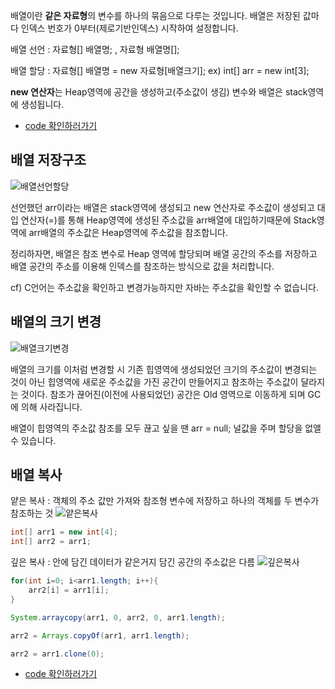 배열이란 **같은 자료형**의 변수를 하나의 묶음으로 다루는 것입니다.
배열은 저장된 값마다 인덱스 번호가 0부터(제로기반인덱스) 시작하여 설정합니다.

배열 선언 : 자료형[] 배열명; , 자료형 배열명[];

배열 할당 : 자료형[] 배열명 = new 자료형[배열크기];
ex) int[] arr = new int[3];

**new 연산자**는 Heap영역에 공간을 생성하고(주소값이 생김) 변수와 배열은 stack영역에 생성됩니다.
* [code 확인하러가기](https://github.com/kleg26315/TIL/blob/master/CODE/JAVA/04_array/A_Array.java)

## 배열 저장구조
![배열선언할당](https://github.com/kleg26315/TIL/blob/master/resources/%EB%B0%B0%EC%97%B4%EC%84%A0%EC%96%B8%ED%95%A0%EB%8B%B9.PNG)

선언했던 arr이라는 배열은 stack영역에 생성되고 new 연산자로 주소값이 생성되고
대입 연산자(=)를 통해 Heap영역에 생성된 주소값을 arr배열에 대입하기때문에 Stack영역에 arr배열의 주소값은 Heap영역에
주소값을 참조합니다.

정리하자면, 배열은 참조 변수로 Heap 영역에 할당되며 배열 공간의 주소를 저장하고 배열 공간의 주소를 이용해 인덱스를
참조하는 방식으로 값을 처리합니다.

cf) C언어는 주소값을 확인하고 변경가능하지만 자바는 주소값을 확인할 수 없습니다.

## 배열의 크기 변경
![배열크기변경](https://github.com/kleg26315/TIL/blob/master/resources/%EB%B0%B0%EC%97%B4%ED%81%AC%EA%B8%B0%EB%B3%80%EA%B2%BD.jpg)

배열의 크기를 이처럼 변경할 시 기존 힙영역에 생성되었던 크기의 주소값이 변경되는 것이 아닌
힙영역에 새로운 주소값을 가진 공간이 만들어지고 참조하는 주소값이 달라지는 것이다.
참조가 끊어진(이전에 사용되었던) 공간은 Old 영역으로 이동하게 되며 GC에 의해 사라집니다.

배열이 힙영역의 주소값 참조를 모두 끊고 싶을 땐 arr = null; 널값을 주며 할당을 없앨 수 있습니다.

## 배열 복사
얕은 복사 : 객체의 주소 값만 가져와 참조형 변수에 저장하고 하나의 객체를 두 변수가 참조하는 것
![얕은복사](https://github.com/kleg26315/TIL/blob/master/resources/%EC%96%95%EC%9D%80%EB%B3%B5%EC%82%AC.PNG)
```java
int[] arr1 = new int[4];
int[] arr2 = arr1;
```

깊은 복사 : 안에 담긴 데이터가 같은거지 담긴 공간의 주소값은 다름
![깊은복사](https://github.com/kleg26315/TIL/blob/master/resources/%EA%B9%8A%EC%9D%80%EB%B3%B5%EC%82%AC.PNG)
```java
for(int i=0; i<arr1.length; i++){
	arr2[i] = arr1[i];
}
```
```java
System.arraycopy(arr1, 0, arr2, 0, arr1.length);
```
```java
arr2 = Arrays.copyOf(arr1, arr1.length);
```
```java
arr2 = arr1.clone(0);
```

* [code 확인하러가기](https://github.com/kleg26315/TIL/blob/master/CODE/JAVA/04_array/B_ArrayCopy.java)
